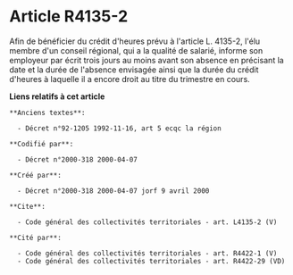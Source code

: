 # Article R4135-2

Afin de bénéficier du crédit d'heures prévu à l'article L. 4135-2, l'élu membre d'un conseil régional, qui a la qualité de
salarié, informe son employeur par écrit trois jours au moins avant son absence en précisant la date et la durée de l'absence
envisagée ainsi que la durée du crédit d'heures à laquelle il a encore droit au titre du trimestre en cours.

**Liens relatifs à cet article**

	**Anciens textes**:

	  - Décret n°92-1205 1992-11-16, art 5 ecqc la région

	**Codifié par**:

	  - Décret n°2000-318 2000-04-07

	**Créé par**:

	  - Décret n°2000-318 2000-04-07 jorf 9 avril 2000

	**Cite**:

	  - Code général des collectivités territoriales - art. L4135-2 (V)

	**Cité par**:

	  - Code général des collectivités territoriales - art. R4422-1 (V)
	  - Code général des collectivités territoriales - art. R4422-29 (VD)
